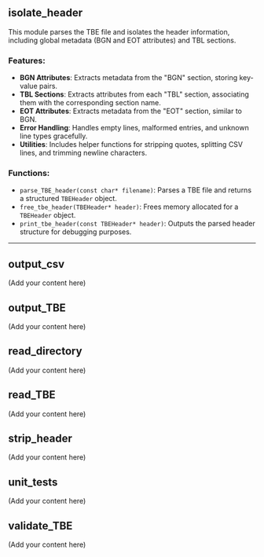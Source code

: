 ## isolate_header

This module parses the TBE file and isolates the header information, including global metadata (BGN and EOT attributes) and TBL sections.

### Features:
- **BGN Attributes**: Extracts metadata from the "BGN" section, storing key-value pairs.
- **TBL Sections**: Extracts attributes from each "TBL" section, associating them with the corresponding section name.
- **EOT Attributes**: Extracts metadata from the "EOT" section, similar to BGN.
- **Error Handling**: Handles empty lines, malformed entries, and unknown line types gracefully.
- **Utilities**: Includes helper functions for stripping quotes, splitting CSV lines, and trimming newline characters.

### Functions:
- `parse_TBE_header(const char* filename)`: Parses a TBE file and returns a structured `TBEHeader` object.
- `free_tbe_header(TBEHeader* header)`: Frees memory allocated for a `TBEHeader` object.
- `print_tbe_header(const TBEHeader* header)`: Outputs the parsed header structure for debugging purposes.

---

## output_csv

(Add your content here)

## output_TBE

(Add your content here)

## read_directory

(Add your content here)

## read_TBE

(Add your content here)

## strip_header

(Add your content here)

## unit_tests

(Add your content here)

## validate_TBE

(Add your content here)

